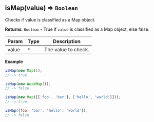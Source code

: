 <a name="isMap"></a>

## isMap(value) ⇒ <code>Boolean</code>
Checks if value is classified as a Map object.

**Returns**: <code>Boolean</code> - True if `value` is classified as a Map object, else false.  

| Param | Type | Description |
| --- | --- | --- |
| value | <code>\*</code> | The value to check. |

**Example**  
```js
isMap(new Map());
// -> true

isMap(new WeakMap());
// -> false

isMap(new Map([['foo', 'bar'], ['hello', 'world']]));
// -> true

isMap({foo: 'bar', 'hello': 'world'});
// -> false
```
